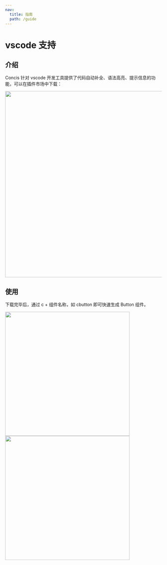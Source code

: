 ```yaml
---
nav:
  title: 指南
  path: /guide
---
```


# vscode 支持

## 介绍

Concis 针对 vscode 开发工具提供了代码自动补全、语法高亮、提示信息的功能，可以在插件市场中下载：

<img src="https://concis.org.cn/images/vscode.plugin.jpg" height="600" />

## 使用

下载完毕后，通过 c + 组件名称，如 cbutton 即可快速生成 Button 组件。

<img src="https://concis.org.cn/images/vscode-demo1.jpg" height="400" />

<img src="https://concis.org.cn/images/vscode-demo2.jpg" height="400" />
